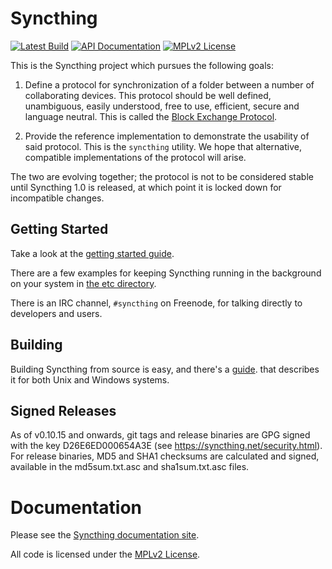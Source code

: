 Syncthing
=========

[![Latest Build](http://img.shields.io/jenkins/s/http/build.syncthing.net/syncthing.svg?style=flat-square)](http://build.syncthing.net/job/syncthing/lastBuild/)
[![API Documentation](http://img.shields.io/badge/api-Godoc-blue.svg?style=flat-square)](http://godoc.org/github.com/syncthing/syncthing)
[![MPLv2 License](http://img.shields.io/badge/license-MPLv2-blue.svg?style=flat-square)](https://www.mozilla.org/MPL/2.0/)

This is the Syncthing project which pursues the following goals:

 1. Define a protocol for synchronization of a folder between a number of
    collaborating devices. This protocol should be well defined, unambiguous,
    easily understood, free to use, efficient, secure and language neutral.
    This is called the [Block Exchange
    Protocol](https://github.com/syncthing/specs/blob/master/BEPv1.md).

 2. Provide the reference implementation to demonstrate the usability of
    said protocol. This is the `syncthing` utility. We hope that
    alternative, compatible implementations of the protocol will arise.

The two are evolving together; the protocol is not to be considered
stable until Syncthing 1.0 is released, at which point it is locked down
for incompatible changes.

Getting Started
---------------

Take a look at the [getting started
guide](http://docs.syncthing.net/intro/getting-started.html).

There are a few examples for keeping Syncthing running in the background
on your system in [the etc directory](https://github.com/syncthing/syncthing/blob/master/etc).

There is an IRC channel, `#syncthing` on Freenode, for talking directly
to developers and users.

Building
--------

Building Syncthing from source is easy, and there's a
[guide](http://docs.syncthing.net/dev/building.html).
that describes it for both Unix and Windows systems.

Signed Releases
---------------

As of v0.10.15 and onwards, git tags and release binaries are GPG signed
with the key D26E6ED000654A3E (see https://syncthing.net/security.html).
For release binaries, MD5 and SHA1 checksums are calculated and signed,
available in the md5sum.txt.asc and sha1sum.txt.asc files.

Documentation
=============

Please see the [Syncthing
documentation site](http://docs.syncthing.net/).

All code is licensed under the
[MPLv2 License](https://github.com/syncthing/syncthing/blob/master/LICENSE).
